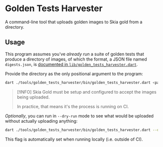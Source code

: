 # Golden Tests Harvester

A command-line tool that uploads golden images to Skia gold from a directory.

## Usage

This program assumes you've _already run_ a suite of golden tests that produce
a directory of images, of which the format, a JSON file named `digests.json`, is
[documented in `lib/golden_tests_harvester.dart`][lib].

Provide the directory as the only positional argument to the program:

[lib]: lib/golden_tests_harvester.dart

```sh
dart ./tools/golden_tests_harvester/bin/golden_tests_harvester.dart <path/to/digests>
```

> [!INFO]
> Skia Gold must be setup and configured to accept the images being uploaded.
>
> In practice, that means it's the process is running on CI.

_Optionally_, you can run in `--dry-run` mode to see what would be uploaded
without actually uploading anything:

```sh
dart ./tools/golden_tests_harvester/bin/golden_tests_harvester.dart --dry-run <path/to/digests>
```

This flag is automatically set when running locally (i.e. outside of CI).

